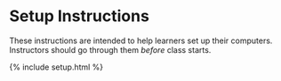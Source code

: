 # Setup Instructions

These instructions are intended to help learners set up their computers.
Instructors should go through them *before* class starts.

{% include setup.html %}
